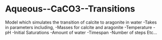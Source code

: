 # Aqueous--CaCO3--Transitions
Model which simulates the transition of calcite to aragonite in water
-Takes in parameters including,
-Masses for calcite and aragonite
-Temperature
-pH
-Initial Saturations
-Amount of water
-Timespan
-Number of steps
Etc...
